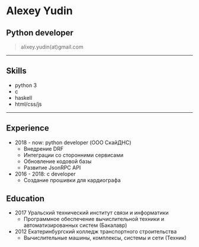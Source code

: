 # Alexey Yudin
## Python developer

> alixey.yudin(at)gmail.com

---

## Skills
- python 3
- c
- haskell
- html/css/js

---
## Experience
- 2018 - now: python developer (ООО СкайДНС)
    * Внедрение DRF
    * Интеграции со сторонними сервисами
    * Обновление кодовой базы 
    * Развитие JsonRPC API
- 2016 - 2018: c developer
    * Создание прошивки для кардиографа

## Education
- 2017 Уральский технический институт связи и информатики
    - Программное обеспечение вычислительной техники и автоматизированных систем (Бакалавр)
- 2012 Екатеринбургский колледж транспортного строительства
    - Вычислительные машины, комплексы, системы и сети (Техник)
